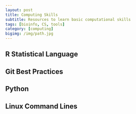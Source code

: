 ```yaml
---
layout: post
title: Computing Skills
subtitle: Resources to learn basic computational skills
tags: [bioinfo, CS, tools]
category: [computing]
bigimg: /img/path.jpg
---
```


## R Statistical Language

## Git Best Practices

## Python

## Linux Command Lines
